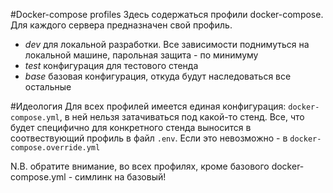 #Docker-compose profiles
Здесь содержаться профили docker-compose. Для каждого сервера предназначен свой профиль.
 - *dev* для локальной разработки. Все зависимости поднимуться на локальной машине, парольная защита - по минимуму
 - *test* конфигурация для тестового стенда
 - *base* базовая конфигурация, откуда будут наследоваться все остальные

#Идеология
Для всех профилей имеется единая конфигурация: `docker-compose.yml`, в ней нельзя затачиваться
под какой-то стенд. Все, что будет специфично для конкретного стенда выносится в соотвествующий профиль
в файл `.env`. Если это невозможно - в `docker-compose.override.yml`

N.B. обратите внимание, во всех профилях, кроме базового docker-compose.yml - симлинк на базовый!